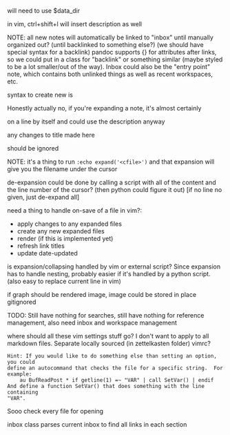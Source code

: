will need to use $data_dir

in vim, ctrl+shift+l will insert description as well

NOTE: all new notes will automatically be linked to "inbox" until manually
organized out? (until backlinked to something else?) (we should have special
syntax for a backlink) pandoc supports {} for attributes after links, so we
could put in a class for "backlink" or something similar (maybe styled to be
a lot smaller/out of the way). Inbox could also be
the "entry point" note, which contains both unlinked things as well as recent
workspaces, etc.



syntax to create new is
<!--< [insert the title you want]() -->
<!--/-->

<!-- <insert the title you want|2020123.md> -->
<!-- description (only if the link that was expanded had the description next to
it) --> Honestly actually no, if you're expanding a note, it's almost certainly
on a line by itself and could use the description anyway
<!-- </insert the title you want|2020123.md> --> any changes to title made here
should be ignored

NOTE: it's a thing to run `:echo expand('<cfile>')` and that expansion will give
you the filename under the cursor


de-expansion could be done by calling a script with all of the content and the
line number of the cursor? (then python could figure it out) [if no line no
given, just de-expand all]


need a thing to handle on-save of a file in vim?:
* apply changes to any expanded files
* create any new expanded files
* render (if this is implemented yet)
* refresh link titles
* update date-updated

is expansion/collapsing handled by vim or external script? Since expansion has
to handle nesting, probably easier if it's handled by a python script. (also
easy to replace current line in vim)



if graph should be rendered image, image could be stored in place gitignored


TODO: Still have nothing for searches, still have nothing for reference
management, also need inbox and workspace management

where should all these vim settings stuff go? I don't want to apply to all
markdown files. Separate locally sourced (in zettelkasten folder) vimrc?



```
Hint: If you would like to do something else than setting an option, you could
define an autocommand that checks the file for a specific string.  For
example:
	au BufReadPost * if getline(1) =~ "VAR" | call SetVar() | endif
And define a function SetVar() that does something with the line containing
"VAR".
```


Sooo check every file for opening <!-- KOFI -->

inbox class parses current inbox to find all links in each section
